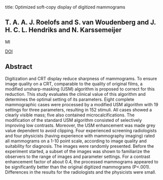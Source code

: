 title: Optimized soft-copy display of digitized mammograms

## T. A. A. J. Roelofs and S. van Woudenberg and J. H. C. L. Hendriks and N. Karssemeijer
MI

<a href="https://doi.org/10.1117/12.479981">DOI</a>

## Abstract
Digitization and CRT display reduce sharpness of mammograms. To ensure image quality on a CRT, comparable to the quality of original films, a modified unsharp-masking (USM) algorithm is proposed to correct for this reduction. This study evaluates the clinical value of this algorithm and determines the optimal setting of its parameters. Eight complete mammographic cases were processed by a modified USM algorithm with 19 settings for three parameters, resulting in 152 stimuli. All cases showed a clearly visible mass; five also contained microcalcifications. The modification of the standard USM algorithm consisted of selectively improving low contrasts. Moreover, the USM enhancement was made grey value dependent to avoid clipping. Four experienced screening radiologists and four physicists (having experience with mammography imaging) rated all mammograms on a 1-10 point scale, according to image quality and suitability for diagnosis. The images were randomly presented. Before the experiment started, a subset of the images was shown to familiarize the observers to the range of images and parameter settings. For a contrast enhancement factor of about 0.4, the processed mammograms appeared to be significantly better than the original digitized mammograms (P<.001). Differences in the results for the radiologists and the physicists were small.

